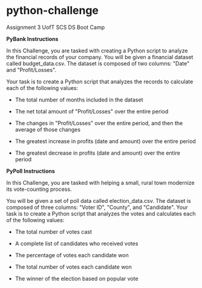 # python-challenge
Assignment 3 UofT SCS DS Boot Camp


**PyBank Instructions**

In this Challenge, you are tasked with creating a Python script to analyze the financial records of your company. You will be given a financial dataset called budget_data.csv. The dataset is composed of two columns: "Date" and "Profit/Losses".

Your task is to create a Python script that analyzes the records to calculate each of the following values:

   - The total number of months included in the dataset

   - The net total amount of "Profit/Losses" over the entire period

   - The changes in "Profit/Losses" over the entire period, and then the average of those changes

   - The greatest increase in profits (date and amount) over the entire period

   - The greatest decrease in profits (date and amount) over the entire period


**PyPoll Instructions**

In this Challenge, you are tasked with helping a small, rural town modernize its vote-counting process.

You will be given a set of poll data called election_data.csv. The dataset is composed of three columns: "Voter ID", "County", and "Candidate". Your task is to create a Python script that analyzes the votes and calculates each of the following values:

   - The total number of votes cast

   - A complete list of candidates who received votes

   - The percentage of votes each candidate won

   - The total number of votes each candidate won

   - The winner of the election based on popular vote


